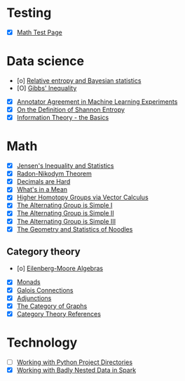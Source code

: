 # Testing
- [X] [Math Test Page](test/2017-02-12-math-test.md)

# Data science
- [o] [Relative entropy and Bayesian statistics](ds/2019-05-27-relative-entropy.md)
- [O] [Gibbs' Inequality](ds/2019-05-27-gibbs-inequality.md)
- [X] [Annotator Agreement in Machine Learning Experiments](ds/2018-02-12-iaa.md)
- [X] [On the Definition of Shannon Entropy](ds/2017-02-18-entropy-defn.md)
- [X] [Information Theory - the Basics](ds/2017-02-12-info-theory-basics.md)

# Math
- [X] [Jensen's Inequality and Statistics](math/2019-09-01-jensen-inequality.md)
- [X] [Radon-Nikodym Theorem](math/2019-05-27-radon-nikodym.md)
- [X] [Decimals are Hard](math/2018-04-14-decimals.md)
- [X] [What's in a Mean](math/2017-03-11-averages.md)
- [X] [Higher Homotopy Groups via Vector Calculus](math/2014-12-09-higher-homotopy-calculus.md)
- [X] [The Alternating Group is Simple I](math/2014-04-19-alternating-simple-1.md)
- [X] [The Alternating Group is Simple II](math/2014-04-19-alternating-simple-2.md)
- [X] [The Alternating Group is Simple III](math/2014-04-19-alternating-simple-3.md)
- [X] [The Geometry and Statistics of Noodles](math/2013-01-07-crofton.md)

## Category theory
- [o] [Eilenberg-Moore Algebras](math/category-theory/2017-09-16-eilenberg-moore.md)
- [X] [Monads](math/category-theory/2017-09-13-monads.md)
- [X] [Galois Connections](math/category-theory/2017-09-02-galois_connections.md)
- [X] [Adjunctions](math/category-theory/2017-09-02-adjunctions.md)
- [X] [The Category of Graphs](math/category-theory/2017-05-03-graphs.md)
- [X] [Category Theory References](math/category-theory/2017-04-28-references.md)

# Technology
- [ ] [Working with Python Project Directories](tech/2020-03-05-gitroot)
- [X] [Working with Badly Nested Data in Spark](tech/2019-05-05-nested-spark.md)
